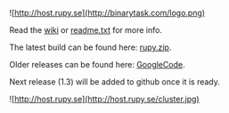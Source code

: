 ![http://host.rupy.se](http://binarytask.com/logo.png)

Read the <a href="https://github.com/tinspin/rupy/wiki">wiki</a> or <a href="https://github.com/tinspin/rupy/blob/master/readme.txt">readme.txt</a> for more info.

The latest build can be found here: <a href="http://rupy.se/rupy.zip">rupy.zip</a>.

Older releases can be found here: <a href="http://rupy.googlecode.com">GoogleCode</a>.

Next release (1.3) will be added to github once it is ready.

![http://host.rupy.se](http://host.rupy.se/cluster.jpg)

